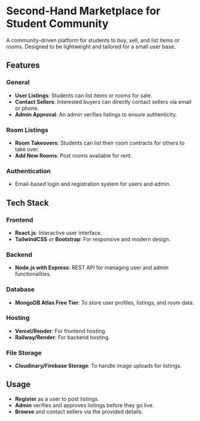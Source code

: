 # Second-Hand Marketplace for Student Community

A community-driven platform for students to buy, sell, and list items or rooms. Designed to be lightweight and tailored for a small user base.

## Features

### General
- **User Listings**: Students can list items or rooms for sale.
- **Contact Sellers**: Interested buyers can directly contact sellers via email or phone.
- **Admin Approval**: An admin verifies listings to ensure authenticity.

### Room Listings
- **Room Takeovers**: Students can list their room contracts for others to take over.
- **Add New Rooms**: Post rooms available for rent.

### Authentication
- Email-based login and registration system for users and admin.

## Tech Stack

### Frontend
- **React.js**: Interactive user interface.
- **TailwindCSS** or **Bootstrap**: For responsive and modern design.

### Backend
- **Node.js with Express**: REST API for managing user and admin functionalities.

### Database
- **MongoDB Atlas Free Tier**: To store user profiles, listings, and room data.

### Hosting
- **Vercel/Render**: For frontend hosting.
- **Railway/Render**: For backend hosting.

### File Storage
- **Cloudinary/Firebase Storage**: To handle image uploads for listings.

## Usage
- **Register** as a user to post listings.
- **Admin** verifies and approves listings before they go live.
- **Browse** and contact sellers via the provided details.
